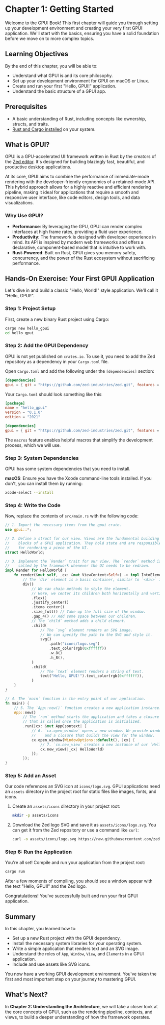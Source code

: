 # Chapter 1: Getting Started

Welcome to the GPUI Book! This first chapter will guide you through setting up your development environment and creating your very first GPUI application. We'll start with the basics, ensuring you have a solid foundation before we move on to more complex topics.

## Learning Objectives

By the end of this chapter, you will be able to:
- Understand what GPUI is and its core philosophy.
- Set up your development environment for GPUI on macOS or Linux.
- Create and run your first "Hello, GPUI!" application.
- Understand the basic structure of a GPUI app.

## Prerequisites

- A basic understanding of Rust, including concepts like ownership, structs, and traits.
- [Rust and Cargo installed](https://www.rust-lang.org/tools/install) on your system.

## What is GPUI?

GPUI is a GPU-accelerated UI framework written in Rust by the creators of the [Zed editor](https://zed.dev). It's designed for building blazingly fast, beautiful, and productive desktop applications.

At its core, GPUI aims to combine the performance of immediate-mode rendering with the developer-friendly ergonomics of a retained-mode API. This hybrid approach allows for a highly reactive and efficient rendering pipeline, making it ideal for applications that require a smooth and responsive user interface, like code editors, design tools, and data visualizations.

### Why Use GPUI?

- **Performance**: By leveraging the GPU, GPUI can render complex interfaces at high frame rates, providing a fluid user experience.
- **Productivity**: The framework is designed with developer experience in mind. Its API is inspired by modern web frameworks and offers a declarative, component-based model that is intuitive to work with.
- **Rust-Powered**: Built on Rust, GPUI gives you memory safety, concurrency, and the power of the Rust ecosystem without sacrificing performance.

## Hands-On Exercise: Your First GPUI Application

Let's dive in and build a classic "Hello, World!" style application. We'll call it "Hello, GPUI!".

### Step 1: Project Setup

First, create a new binary Rust project using Cargo:

```sh
cargo new hello_gpui
cd hello_gpui
```

### Step 2: Add the GPUI Dependency

GPUI is not yet published on `crates.io`. To use it, you need to add the Zed repository as a dependency in your `Cargo.toml` file.

Open `Cargo.toml` and add the following under the `[dependencies]` section:

```toml
[dependencies]
gpui = { git = "https://github.com/zed-industries/zed.git", features = ["macros"] }
```

Your `Cargo.toml` should look something like this:

```toml
[package]
name = "hello_gpui"
version = "0.1.0"
edition = "2021"

[dependencies]
gpui = { git = "https://github.com/zed-industries/zed.git", features = ["macros"] }
```

The `macros` feature enables helpful macros that simplify the development process, which we will use.

### Step 3: System Dependencies

GPUI has some system dependencies that you need to install.

**macOS**:
Ensure you have the Xcode command-line tools installed. If you don't, you can install them by running:
```sh
xcode-select --install
```

### Step 4: Write the Code

Now, replace the contents of `src/main.rs` with the following code:

```rust
// 1. Import the necessary items from the gpui crate.
use gpui::*;

// 2. Define a struct for our view. Views are the fundamental building
//    blocks of a GPUI application. They hold state and are responsible
//    for rendering a piece of the UI.
struct HelloWorld;

// 3. Implement the `Render` trait for our view. The `render` method is
//    called by the framework whenever the UI needs to be redrawn.
impl Render for HelloWorld {
    fn render(&mut self, _cx: &mut ViewContext<Self>) -> impl IntoElement {
        // The `div` element is a basic container, similar to `<div>` in HTML.
        div()
            // We can chain methods to style the element.
            // Here, we center its children both horizontally and vertically.
            .flex()
            .justify_center()
            .items_center()
            .size_full() // Take up the full size of the window.
            .gap_4() // Add some space between our children.
            // The `child` method adds a child element.
            .child(
                // The `svg` element renders an SVG image.
                // We can specify the path to the SVG and style it.
                svg()
                    .path("icons/logo.svg")
                    .text_color(rgb(0xffffff))
                    .w_8()
                    .h_8(),
            )
            .child(
                // The `text` element renders a string of text.
                text("Hello, GPUI!").text_color(rgb(0xffffff)),
            )
    }
}

// 4. The `main` function is the entry point of our application.
fn main() {
    // 5. The `App::new()` function creates a new application instance.
    App::new()
        // The `run` method starts the application and takes a closure
        // that is called once the application is initialized.
        .run(|cx: &mut AppCsontext| {
            // 6. `cx.open_window` opens a new window. We provide window options
            //    and a closure that builds the view for the window.
            cx.open_window(WindowOptions::default(), |cx| {
                // 7. `cx.new_view` creates a new instance of our `HelloWorld` view.
                cx.new_view(|_cx| HelloWorld)
            });
        });
}
```

### Step 5: Add an Asset

Our code references an SVG icon at `icons/logo.svg`. GPUI applications need an `assets` directory in the project root for static files like images, fonts, and icons.

1.  Create an `assets/icons` directory in your project root:
    ```sh
    mkdir -p assets/icons
    ```
2.  Download the Zed logo SVG and save it as `assets/icons/logo.svg`. You can get it from the Zed repository or use a command like `curl`:
    ```sh
    curl -o assets/icons/logo.svg https://raw.githubusercontent.com/zed-industries/zed/main/assets/icons/logo.svg
    ```

### Step 6: Run the Application

You're all set! Compile and run your application from the project root:

```sh
cargo run
```

After a few moments of compiling, you should see a window appear with the text "Hello, GPUI!" and the Zed logo.

Congratulations! You've successfully built and run your first GPUI application.

## Summary

In this chapter, you learned how to:
- Set up a new Rust project with the GPUI dependency.
- Install the necessary system libraries for your operating system.
- Write a simple application that renders text and an SVG image.
- Understand the roles of `App`, `Window`, `View`, and `Elements` in a GPUI application.
- Include and use assets like SVG icons.

You now have a working GPUI development environment. You've taken the first and most important step on your journey to mastering GPUI.

## What's Next?

In **Chapter 2: Understanding the Architecture**, we will take a closer look at the core concepts of GPUI, such as the rendering pipeline, contexts, and views, to build a deeper understanding of how the framework operates.

